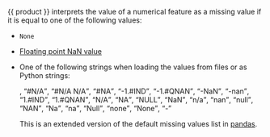 
{{ product }} interprets the value of a numerical feature as a missing value if it is equal to one of the following values:

- `None`
    
- [Floating point NaN value](https://en.wikipedia.org/wiki/NaN)
    
- One of the following strings when loading the values from files or as Python strings:
    
    , <q>#N/A</q>, <q>#N/A N/A</q>, <q>#NA</q>, <q>-1.#IND</q>, <q>-1.#QNAN</q>, <q>-NaN</q>, <q>-nan</q>, <q>1.#IND</q>, <q>1.#QNAN</q>, <q>N/A</q>, <q>NA</q>, <q>NULL</q>, <q>NaN</q>, <q>n/a</q>, <q>nan</q>, <q>null</q>, <q>NAN</q>, <q>Na</q>, <q>na</q>, <q>Null</q>, <q>none</q>, <q>None</q>, <q>-</q>
    
    This is an extended version of the default missing values list in [pandas](https://pandas.pydata.org/pandas-docs/stable/reference/api/pandas.read_csv.html).
    
